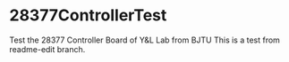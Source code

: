 # 28377ControllerTest
Test the 28377 Controller Board of Y&amp;L Lab from BJTU
This is a test from readme-edit branch.
